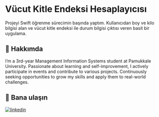 # Vücut Kitle Endeksi Hesaplayıcısı

Projeyi Swift öğrenme sürecimin başında yaptım. Kullanıcıdan boy ve kilo bilgisi alan ve vücut kitle endeksi ile durum bilgisi çıktısı veren basit bir uygulama.


## 🚀 Hakkımda
I’m a 3rd-year Management Information Systems student at Pamukkale University. Passionate about learning and self-improvement, I actively participate in events and contribute to various projects. Continuously seeking opportunities to grow my skills and apply them to real-world challenges.  
  
  

## 🔗 Bana ulaşın
[![linkedin](https://img.shields.io/badge/linkedin-0A66C2?style=for-the-badge&logo=linkedin&logoColor=white)](https://www.linkedin.com/in/mustafatumsek)


